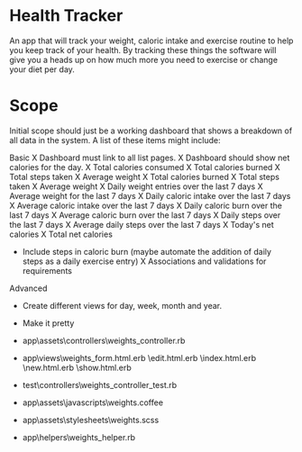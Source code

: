 # Health Tracker

An app that will track your weight, caloric intake and exercise routine to help you keep track of your health.  By tracking these things the software will give you a heads up on how much more you need to exercise or change your diet per day.

# Scope

Initial scope should just be a working dashboard that shows a breakdown of all data in the system.  A list of these items might include:

Basic
X Dashboard must link to all list pages.
X Dashboard should show net calories for the day.
X Total calories consumed
X Total calories burned
X Total steps taken
X Average weight
X Total calories burned
X Total steps taken
X Average weight
X Daily weight entries over the last 7 days
X Average weight for the last 7 days
X Daily caloric intake over the last 7 days
X Average caloric intake over the last 7 days
X Daily caloric burn over the last 7 days
X Average caloric burn over the last 7 days
X Daily steps over the last 7 days
X Average daily steps over the last 7 days
X Today's net calories
X Total net calories
- Include steps in caloric burn (maybe automate the addition of daily steps as a daily exercise entry)
X Associations and validations for requirements

Advanced
- Create different views for day, week, month and year.
- Make it pretty





- app\assets\controllers\weights_controller.rb
- app\views\weights\_form.html.erb
                   \edit.html.erb
                   \index.html.erb
                   \new.html.erb
                   \show.html.erb
- test\controllers\weights_controller_test.rb
- app\assets\javascripts\weights.coffee
- app\assets\stylesheets\weights.scss
- app\helpers\weights_helper.rb
